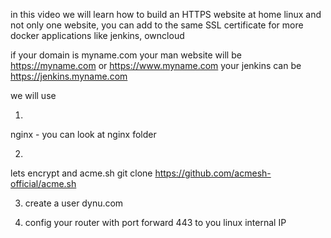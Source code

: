 in this video we will learn how to build an HTTPS website at home linux
and not only one website, you can add to the same SSL certificate for more docker applications like jenkins, owncloud

if your domain is myname.com
your man website will be https://myname.com  or https://www.myname.com
your jenkins can be      https://jenkins.myname.com

we will use

1.
nginx - you can look at nginx folder

2.
lets encrypt and acme.sh 
git clone https://github.com/acmesh-official/acme.sh

3. create a user 
   dynu.com

4. config your router with port forward 443 to you linux internal IP


